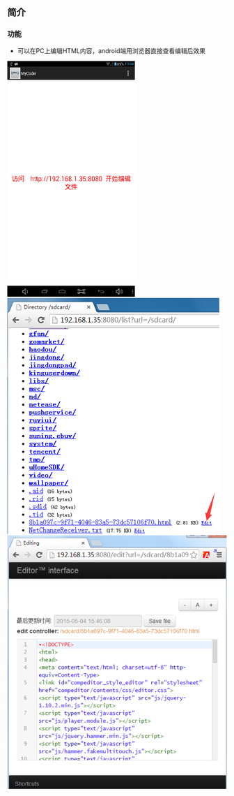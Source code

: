 ## 简介

### 功能
- 可以在PC上编辑HTML内容，android端用浏览器直接查看编辑后效果


![](docs/source/_static/images/device1.png)
![](docs/source/_static/images/pc1.png)
![](docs/source/_static/images/pc2.png)
